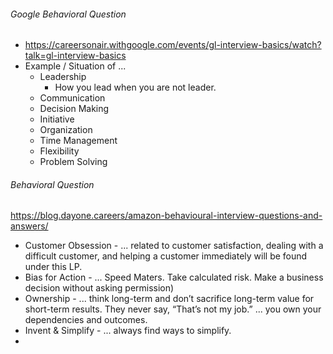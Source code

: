 ###### Google Behavioral Question
- https://careersonair.withgoogle.com/events/gl-interview-basics/watch?talk=gl-interview-basics
- Example / Situation of ... 
    - Leadership
        - How you lead when you are not leader.
    - Communication
    - Decision Making
    - Initiative 
    - Organization 
    - Time Management
    - Flexibility 
    - Problem Solving

###### Behavioral Question

https://blog.dayone.careers/amazon-behavioural-interview-questions-and-answers/

- Customer Obsession - ... related to customer satisfaction, dealing with a difficult customer, and helping a customer immediately will be found under this LP.
- Bias for Action - ... Speed Maters. Take calculated risk. Make a business decision without asking permission)
- Ownership - ... think long-term and don’t sacrifice long-term value for short-term results. They never say, “That’s not my job.” ... you own your dependencies and outcomes.
- Invent & Simplify - ... always find ways to simplify.
- 